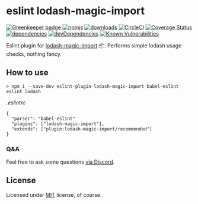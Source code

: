# eslint lodash-magic-import

[![Greenkeeper badge](https://badges.greenkeeper.io/bitsnap/eslint-plugin-lodash-magic-import.svg)](https://greenkeeper.io/)
[![npmjs](https://img.shields.io/npm/v/eslint-plugin-lodash-magic-import.svg)](https://npmjs.org/package/eslint-plugin-lodash-magic-import)
[![downloads](https://img.shields.io/npm/dw/eslint-plugin-lodash-magic-import.svg)](https://npmjs.org/package/eslint-plugin-lodash-magic-import)
[![CircleCI](https://img.shields.io/circleci/project/github/bitsnap/eslint-plugin-lodash-magic-import.svg)](https://circleci.com/gh/bitsnap/eslint-plugin-lodash-magic-import)
[![Coverage Status](https://coveralls.io/repos/github/bitsnap/eslint-plugin-lodash-magic-import/badge.svg?branch=master)](https://coveralls.io/github/bitsnap/eslint-plugin-lodash-magic-import?branch=master) 
[![dependencies](https://david-dm.org/bitsnap/eslint-plugin-lodash-magic-import.svg)](https://david-dm.org/bitsnap/eslint-plugin-lodash-magic-import)
[![devDependencies](https://david-dm.org/bitsnap/eslint-plugin-lodash-magic-import/dev-status.svg)](https://david-dm.org/bitsnap/eslint-plugin-lodash-magic-import#info=devDependencies)
[![Known Vulnerabilities](https://snyk.io/test/github/bitsnap/eslint-plugin-lodash-magic-import/badge.svg)](https://snyk.io/test/github/bitsnap/eslint-plugin-lodash-magic-import)

Eslint plugin for [lodash-magic-import](https://github.com/bitsnap/babel-plugin-lodash-magic-import) 📦.
Performs simple lodash usage checks, nothing fancy.

## How to use 

```
> npm i --save-dev eslint-plugin-lodash-magic-import babel-eslint eslint lodash
```

*.eslintrc*
```
{
  "parser": "babel-eslint"
  "plugins": ["lodash-magic-import"],
  "extends": ["plugin:lodash-magic-import/recommended"]
}
```

### Q&A

Feel free to ask some questions [via Discord](http://discord.gg/P7W9v9B).

## License

Licensed under [MIT](LICENSE) license, of course.
